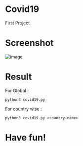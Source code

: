 # Covid19

First Project

# Screenshot
![image](https://user-images.githubusercontent.com/61041540/86151780-e85c5680-bb1e-11ea-9a84-27daf9348f39.png)


# Result
For Global : 
```
python3 covid19.py
```

For country wise : 
```
python3 covid19.py <country-name>
```

# Have fun!


